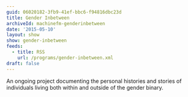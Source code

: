 ```yaml
---
guid: 06020182-3fb9-41ef-bbc6-f94816dbc23d
title: Gender Inbetween
archiveId: machinefm-genderinbetween
date: '2015-05-10'
layout: show 
show: gender-inbetween
feeds:
  - title: RSS
    url: /programs/gender-inbetween.xml
draft: false 
---
```

An ongoing project documenting the personal histories and stories of individuals living both within and outside of the gender binary.
